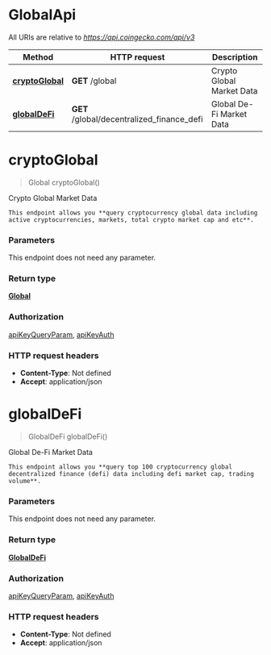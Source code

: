 # GlobalApi

All URIs are relative to *https://api.coingecko.com/api/v3*

| Method | HTTP request | Description |
|------------- | ------------- | -------------|
| [**cryptoGlobal**](GlobalApi.md#cryptoGlobal) | **GET** /global | Crypto Global Market Data |
| [**globalDeFi**](GlobalApi.md#globalDeFi) | **GET** /global/decentralized_finance_defi | Global De-Fi Market Data |


<a name="cryptoGlobal"></a>
# **cryptoGlobal**
> Global cryptoGlobal()

Crypto Global Market Data

    This endpoint allows you **query cryptocurrency global data including active cryptocurrencies, markets, total crypto market cap and etc**.

### Parameters
This endpoint does not need any parameter.

### Return type

[**Global**](../Models/Global.md)

### Authorization

[apiKeyQueryParam](../README.md#apiKeyQueryParam), [apiKeyAuth](../README.md#apiKeyAuth)

### HTTP request headers

- **Content-Type**: Not defined
- **Accept**: application/json

<a name="globalDeFi"></a>
# **globalDeFi**
> GlobalDeFi globalDeFi()

Global De-Fi Market Data

    This endpoint allows you **query top 100 cryptocurrency global decentralized finance (defi) data including defi market cap, trading volume**.

### Parameters
This endpoint does not need any parameter.

### Return type

[**GlobalDeFi**](../Models/GlobalDeFi.md)

### Authorization

[apiKeyQueryParam](../README.md#apiKeyQueryParam), [apiKeyAuth](../README.md#apiKeyAuth)

### HTTP request headers

- **Content-Type**: Not defined
- **Accept**: application/json

